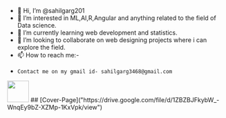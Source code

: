 - 👋 Hi, I’m @sahilgarg201
- 👀 I’m interested in ML,AI,R,Angular and anything related to the field of Data science.
- 🌱 I’m currently learning web development and statistics.
- 💞️ I’m looking to collaborate on web designing projects where i can explore the field.
- 📫 How to reach me:-
-     Contact me on my gmail id- sahilgarg3468@gmail.com
<html>
<body>
 <img src="https://drive.google.com/file/d/1ZBZBJFkybW_-WnqEy9bZ-XZMp-1KxVpk/view" width="50">
</body>
</html>
<!---
sahilgarg201/sahilgarg201 is a ✨ special ✨ repository because its `README.md` (this file) appears on your GitHub profile.
You can click the Preview link to take a look at your changes.
--->
## [Cover-Page]("https://drive.google.com/file/d/1ZBZBJFkybW_-WnqEy9bZ-XZMp-1KxVpk/view")
